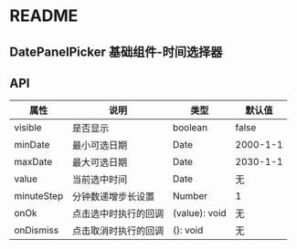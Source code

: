 # README
## DatePanelPicker 基础组件-时间选择器
## API

属性 | 说明 | 类型 | 默认值
----|-----|------|------
| visible | 是否显示 | boolean | false |
| minDate | 最小可选日期 | Date | 2000-1-1 |
| maxDate | 最大可选日期 | Date | 2030-1-1 |
| value | 当前选中时间 | Date | 无 |
| minuteStep | 分钟数递增步长设置 | Number | 1 |
| onOk | 点击选中时执行的回调 | (value): void | 无 |
| onDismiss | 点击取消时执行的回调 | (): void | 无 |
